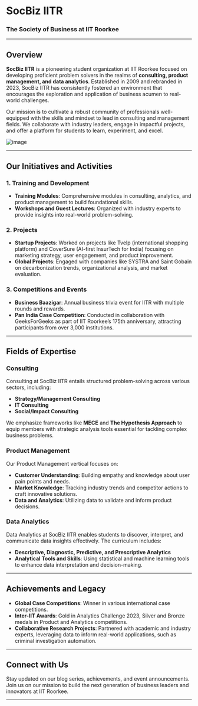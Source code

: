 # SocBiz IITR

### The Society of Business at IIT Roorkee

---

## Overview

**SocBiz IITR** is a pioneering student organization at IIT Roorkee focused on developing proficient problem solvers in the realms of **consulting, product management, and data analytics**. Established in 2009 and rebranded in 2023, SocBiz IITR has consistently fostered an environment that encourages the exploration and application of business acumen to real-world challenges.

Our mission is to cultivate a robust community of professionals well-equipped with the skills and mindset to lead in consulting and management fields. We collaborate with industry leaders, engage in impactful projects, and offer a platform for students to learn, experiment, and excel.

![image](https://github.com/user-attachments/assets/0b4927c5-6caf-4b2b-9f55-4da5b75eeacf)


---

## Our Initiatives and Activities

### 1. **Training and Development**
   - **Training Modules**: Comprehensive modules in consulting, analytics, and product management to build foundational skills.
   - **Workshops and Guest Lectures**: Organized with industry experts to provide insights into real-world problem-solving.

### 2. **Projects**
   - **Startup Projects**: Worked on projects like Tvelp (international shopping platform) and CoverSure (AI-first InsurTech for India) focusing on marketing strategy, user engagement, and product improvement.
   - **Global Projects**: Engaged with companies like SYSTRA and Saint Gobain on decarbonization trends, organizational analysis, and market evaluation.

### 3. **Competitions and Events**
   - **Business Baazigar**: Annual business trivia event for IITR with multiple rounds and rewards.
   - **Pan India Case Competition**: Conducted in collaboration with GeeksForGeeks as part of IIT Roorkee’s 175th anniversary, attracting participants from over 3,000 institutions.

---

## Fields of Expertise

### Consulting
Consulting at SocBiz IITR entails structured problem-solving across various sectors, including:
   - **Strategy/Management Consulting**
   - **IT Consulting**
   - **Social/Impact Consulting**

We emphasize frameworks like **MECE** and **The Hypothesis Approach** to equip members with strategic analysis tools essential for tackling complex business problems.

### Product Management
Our Product Management vertical focuses on:
   - **Customer Understanding**: Building empathy and knowledge about user pain points and needs.
   - **Market Knowledge**: Tracking industry trends and competitor actions to craft innovative solutions.
   - **Data and Analytics**: Utilizing data to validate and inform product decisions.

### Data Analytics
Data Analytics at SocBiz IITR enables students to discover, interpret, and communicate data insights effectively. The curriculum includes:
   - **Descriptive, Diagnostic, Predictive, and Prescriptive Analytics**
   - **Analytical Tools and Skills**: Using statistical and machine learning tools to enhance data interpretation and decision-making.

---

## Achievements and Legacy

   - **Global Case Competitions**: Winner in various international case competitions.
   - **Inter-IIT Awards**: Gold in Analytics Challenge 2023, Silver and Bronze medals in Product and Analytics competitions.
   - **Collaborative Research Projects**: Partnered with academic and industry experts, leveraging data to inform real-world applications, such as criminal investigation automation.


---

## Connect with Us

Stay updated on our blog series, achievements, and event announcements. Join us on our mission to build the next generation of business leaders and innovators at IIT Roorkee.

---
